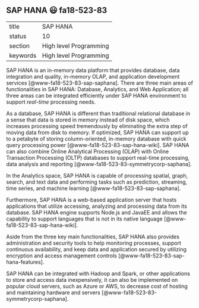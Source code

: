 ## SAP HANA :smiley: fa18-523-83

|          |                        |
| -------- | ---------------------- |
| title    | SAP HANA               | 
| status   | 10                     |
| section  | High level Programming |
| keywords | High level Programming |



SAP HANA is an in-memory data platform that provides database, data integration 
and quality, in-memory OLAP, and application development services 
[@www-fa18-523-83-sap-saphana]. There are three main areas of functionalities 
in SAP HANA: Database, Analytics, and Web Application; all three areas can be 
integrated efficiently under SAP HANA environment to support *real-time* 
processing needs. 

As a database, SAP HANA is different than traditional relational database in a 
sense that data is stored in memory instead of disk space, which increases 
processing speed tremendously by eliminating the extra step of moving data from 
disk to memory. If optimized, SAP HANA can support up to a petabyte of storing 
column-oriented, in-memory database with quick query processing power 
[@www-fa18-523-83-sap-hana-wiki]. SAP HANA can also combine Online Analytical Processing 
(OLAP) with Online Transaction Processing (OLTP) databases to support real-time 
processing, data analysis and reporting [@www-fa18-523-83-symmetrycorp-saphana]. 

In the Analytics space, SAP HANA is capable of processing spatial, graph, 
search, and text data and performing tasks such as prediction, streaming, time 
series, and machine learning [@www-fa18-523-83-sap-saphana].

Furthermore, SAP HANA is a web-based application server that hosts applications 
that utilize accessing, analyzing and processing data from its database. SAP 
HANA engine supports Node.js and JavaEE and allows the capability to support 
languages that is not in its native language [@www-fa18-523-83-sap-hana-wiki].

Aside from the three key main functionalities, SAP HANA also provides 
administration and security tools to help monitoring processes, support 
continuous availability, and keep data and application secured by utilizing 
encryption and access management controls [@www-fa18-523-83-sap-hana-features].

SAP HANA can be integrated with Hadoop and Spark, or other applications to store
 and access data inexpensively, it can also be implemented on popular cloud 
 servers, such as Azure or AWS, to decrease cost of hosting and maintaining 
 hardware and servers [@www-fa18-523-83-symmetrycorp-saphana].

